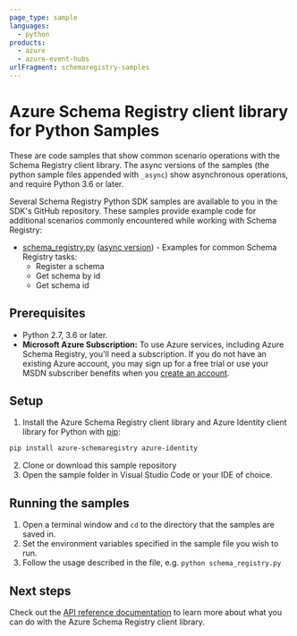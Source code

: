 ```yaml
---
page_type: sample
languages:
  - python
products:
  - azure
  - azure-event-hubs
urlFragment: schemaregistry-samples
---
```


# Azure Schema Registry client library for Python Samples

These are code samples that show common scenario operations with the Schema Registry client library.
The async versions of the samples (the python sample files appended with `_async`) show asynchronous operations,
and require Python 3.6 or later.

Several Schema Registry Python SDK samples are available to you in the SDK's GitHub repository. These samples provide example code for additional scenarios commonly encountered while working with Schema Registry:

* [schema_registry.py][schema_registry_sample] ([async version][schema_registry_async_sample]) - Examples for common Schema Registry tasks:
    * Register a schema
    * Get schema by id
    * Get schema id

## Prerequisites
- Python 2.7, 3.6 or later.
- **Microsoft Azure Subscription:**  To use Azure services, including Azure Schema Registry, you'll need a subscription.
If you do not have an existing Azure account, you may sign up for a free trial or use your MSDN subscriber benefits when you [create an account](https://account.windowsazure.com/Home/Index).

## Setup

1. Install the Azure Schema Registry client library and Azure Identity client library for Python with [pip](https://pypi.org/project/pip/):

```bash
pip install azure-schemaregistry azure-identity
```

2. Clone or download this sample repository
3. Open the sample folder in Visual Studio Code or your IDE of choice.

## Running the samples

1. Open a terminal window and `cd` to the directory that the samples are saved in.
2. Set the environment variables specified in the sample file you wish to run.
3. Follow the usage described in the file, e.g. `python schema_registry.py`

## Next steps

Check out the [API reference documentation][api_reference] to learn more about
what you can do with the Azure Schema Registry client library.

<!-- LINKS -->
[schema_registry_sample]: https://github.com/Azure/azure-sdk-for-python/tree/main/sdk/schemaregistry/azure-schemaregistry/samples/sync_samples/schema_registry.py
[schema_registry_async_sample]: https://github.com/Azure/azure-sdk-for-python/tree/main/sdk/schemaregistry/azure-schemaregistry/samples/async_samples/schema_registry_async.py
[api_reference]: https://azuresdkdocs.blob.core.windows.net/$web/python/azure-schemaregistry/latest/index.html
